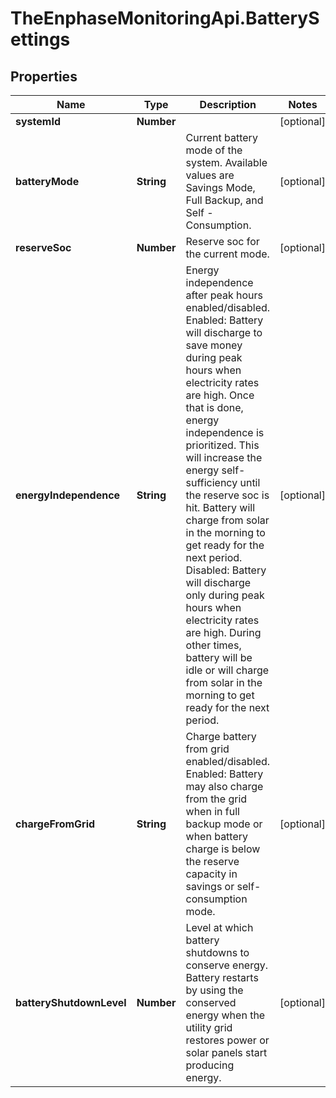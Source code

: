 # TheEnphaseMonitoringApi.BatterySettings

## Properties

Name | Type | Description | Notes
------------ | ------------- | ------------- | -------------
**systemId** | **Number** |  | [optional] 
**batteryMode** | **String** | Current battery mode of the system. Available values are Savings Mode, Full Backup, and Self - Consumption. | [optional] 
**reserveSoc** | **Number** | Reserve soc for the current mode. | [optional] 
**energyIndependence** | **String** | Energy independence after peak hours enabled/disabled. Enabled: Battery will discharge to save money during peak hours when electricity rates are high. Once that is done, energy independence is prioritized. This will increase the energy self-sufficiency until the reserve soc is hit. Battery will charge from solar in the morning to get ready for the next period. Disabled: Battery will discharge only during peak hours when electricity rates are high. During other times, battery will be idle or will charge from solar in the morning to get ready for the next period. | [optional] 
**chargeFromGrid** | **String** | Charge battery from grid enabled/disabled. Enabled: Battery may also charge from the grid when in full backup mode or when battery charge is below the reserve capacity in savings or self-consumption mode. | [optional] 
**batteryShutdownLevel** | **Number** | Level at which battery shutdowns to conserve energy. Battery restarts by using the conserved energy when the utility grid restores power or solar panels start producing energy. | [optional] 


